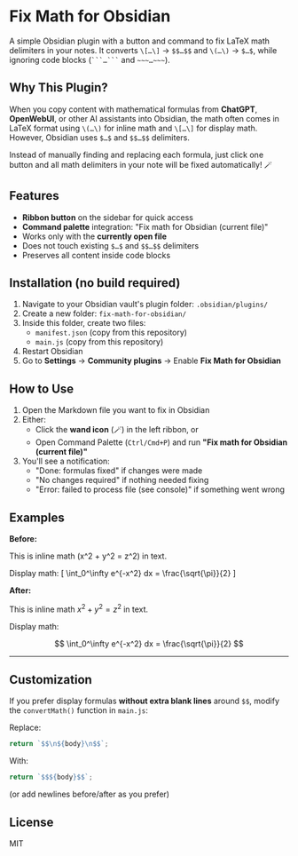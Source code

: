 # Fix Math for Obsidian

A simple Obsidian plugin with a button and command to fix LaTeX math delimiters in your notes. It converts `\[…\]` → `$$…$$` and `\(…\)` → `$…$`, while ignoring code blocks (` ```…``` ` and `~~~…~~~`).

## Why This Plugin?

When you copy content with mathematical formulas from **ChatGPT**, **OpenWebUI**, or other AI assistants into Obsidian, the math often comes in LaTeX format using `\(…\)` for inline math and `\[…\]` for display math. However, Obsidian uses `$…$` and `$$…$$` delimiters.

Instead of manually finding and replacing each formula, just click one button and all math delimiters in your note will be fixed automatically! 🪄


## Features

- **Ribbon button** on the sidebar for quick access
- **Command palette** integration: "Fix math for Obsidian (current file)"
- Works only with the **currently open file**
- Does not touch existing `$…$` and `$$…$$` delimiters
- Preserves all content inside code blocks

## Installation (no build required)

1. Navigate to your Obsidian vault's plugin folder: `.obsidian/plugins/`
2. Create a new folder: `fix-math-for-obsidian/`
3. Inside this folder, create two files:
    - `manifest.json` (copy from this repository)
    - `main.js` (copy from this repository)
4. Restart Obsidian
5. Go to **Settings** → **Community plugins** → Enable **Fix Math for Obsidian**

## How to Use

1. Open the Markdown file you want to fix in Obsidian
2. Either:
    - Click the **wand icon** (🪄) in the left ribbon, or
    - Open Command Palette (`Ctrl/Cmd+P`) and run **"Fix math for Obsidian (current file)"**
3. You'll see a notification:
    - "Done: formulas fixed" if changes were made
    - "No changes required" if nothing needed fixing
    - "Error: failed to process file (see console)" if something went wrong

## Examples

**Before:**


This is inline math \(x^2 + y^2 = z^2\) in text.

Display math:
\[
\int_0^\infty e^{-x^2} dx = \frac{\sqrt{\pi}}{2}
\]



**After:**

This is inline math $x^2 + y^2 = z^2$ in text.

Display math:

$$
\int_0^\infty e^{-x^2} dx = \frac{\sqrt{\pi}}{2}
$$

---

## Customization

If you prefer display formulas **without extra blank lines** around `$$`, modify the `convertMath()` function in `main.js`:

Replace:
```javascript
return `$$\n${body}\n$$`;
```

With:
```javascript
return `$$${body}$$`;
```

(or add newlines before/after as you prefer)

## License

MIT  